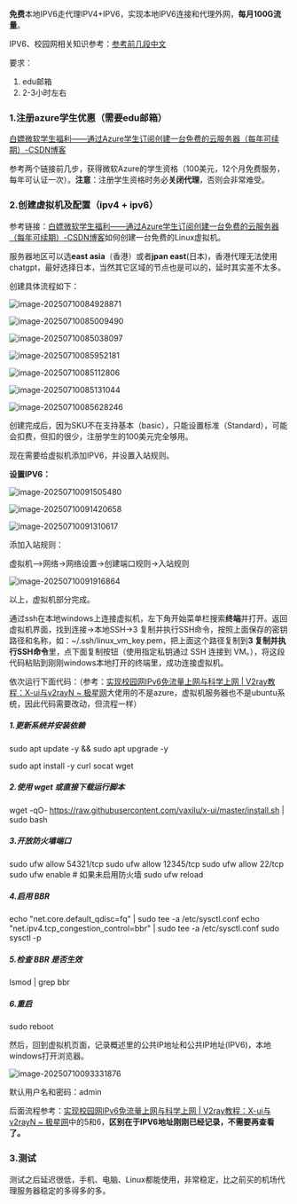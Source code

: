 **免费**本地IPV6走代理IPV4+IPV6，实现本地IPV6连接和代理外网，**每月100G流量**。

IPV6、校园网相关知识参考：[参考前几段中文](https://github.com/Toothbrush-Lee/Free-IPv6)

要求：

1. edu邮箱
2. 2-3小时左右

### 1.注册azure学生优惠（需要edu邮箱）

[白嫖微软学生福利——通过Azure学生订阅创建一台免费的云服务器（每年可续期）-CSDN博客](https://blog.csdn.net/2301_79518550/article/details/147282995)

参考两个链接前几步，获得微软Azure的学生资格（100美元，12个月免费服务，每年可认证一次）。**注意**：注册学生资格时务必**关闭代理**，否则会非常难受。

### 2.创建虚拟机及配置（ipv4 + ipv6）

参考链接：[白嫖微软学生福利——通过Azure学生订阅创建一台免费的云服务器（每年可续期）-CSDN博客](https://blog.csdn.net/2301_79518550/article/details/147282995)如何创建一台免费的Linux虚拟机。

服务器地区可以选**east asia**（香港）或者**jpan east**(日本)，香港代理无法使用chatgpt，最好选择日本，当然其它区域的节点也是可以的，延时其实差不太多。

创建具体流程如下：

![image-20250710084928871](.\image-20250710084928871.png)

![image-20250710085009490](.\image-20250710085009490.png)

![image-20250710085038097](.\image-20250710085038097.png)

![image-20250710085952181](.\image-20250710085952181.png)

![image-20250710085112806](.\image-20250710085112806.png)

![image-20250710085131044](.\image-20250710085131044.png)

![image-20250710085628246](.\image-20250710085628246.png)

创建完成后，因为SKU不在支持基本（basic），只能设置标准（Standard），可能会扣费，但扣的很少，注册学生的100美元完全够用。

现在需要给虚拟机添加IPV6，并设置入站规则。

**设置IPV6：**

![image-20250710091505480](.\image-20250710091505480.png)

![image-20250710091420658](.\image-20250710091420658.png)

![image-20250710091310617](.\image-20250710091310617.png)

添加入站规则：

虚拟机-->网络->网络设置->创建端口规则->入站规则

![image-20250710091916864](.\image-20250710091916864.png)

以上，虚拟机部分完成。

通过ssh在本地windows上连接虚拟机，左下角开始菜单栏搜索**终端**并打开。返回虚拟机界面，找到连接->本地SSH->3 复制并执行SSH命令，按照上面保存的密钥路径和名称，如：~/.ssh/linux_vm_key.pem，把上面这个路径复制到**3 复制并执行SSH命令**里，点下面复制按钮（使用指定私钥通过 SSH 连接到 VM。），将这段代码粘贴到刚刚windows本地打开的终端里，成功连接虚拟机。

依次运行下面代码：（参考：[实现校园网IPv6免流量上网与科学上网 | V2ray教程：X-ui与v2rayN ~ 极星网](https://www.jixing.one/vps/v2ray-xui-v2rayn/)大佬用的不是azure，虚拟机服务器也不是ubuntu系统，因此代码需要改动，但流程一样）

##### 1.更新系统并安装依赖
sudo apt update -y && sudo apt upgrade -y

sudo apt install -y curl socat wget

##### 2.使用 wget 或直接下载运行脚本
wget -qO- https://raw.githubusercontent.com/vaxilu/x-ui/master/install.sh | sudo bash

##### 3.开放防火墙端口
sudo ufw allow 54321/tcp
sudo ufw allow 12345/tcp
sudo ufw allow 22/tcp
sudo ufw enable  # 如果未启用防火墙
sudo ufw reload

##### 4.启用 BBR
echo "net.core.default_qdisc=fq" | sudo tee -a /etc/sysctl.conf
echo "net.ipv4.tcp_congestion_control=bbr" | sudo tee -a /etc/sysctl.conf
sudo sysctl -p

##### 5.检查 BBR 是否生效
lsmod | grep bbr

##### 6.重启
sudo reboot

然后，回到虚拟机页面，记录概述里的公共IP地址和公共IP地址(IPV6)，本地windows打开浏览器。

![image-20250710093331876](.\image-20250710093331876.png)

默认用户名和密码：admin

后面流程参考：[实现校园网IPv6免流量上网与科学上网 | V2ray教程：X-ui与v2rayN ~ 极星网](https://www.jixing.one/vps/v2ray-xui-v2rayn/)中的5和6，**区别在于IPV6地址刚刚已经记录，不需要再查看了。**

### 3.测试

测试之后延迟很低，手机、电脑、Linux都能使用，非常稳定，比之前买的机场代理服务器稳定的多得多的多。
